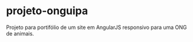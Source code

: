 # projeto-onguipa
Projeto para portifólio de um site em AngularJS responsivo para uma ONG de animais.
